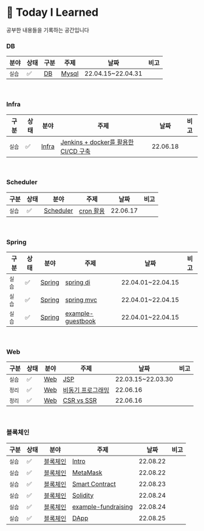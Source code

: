 # 📌 Today I Learned
공부한 내용들을 기록하는 공간입니다
 
### DB
|분야|상태|구분|주제|날짜|비고|
| ------ | ------ | ------ | ------ | ------ |------ |
| `실습` | :white_check_mark: | [DB](DB)| [Mysql](https://github.com/Jaehwany/TIL/tree/main/DB/1.%20Mysql) |22.04.15~22.04.31 | |

 <br>
 
 
### Infra
|구분|상태|분야|주제|날짜|비고|
| ------ | ------ | ------ | ------ | ------ |------ |
|`실습`| :white_check_mark: | [Infra](Infra) | [Jenkins + docker를 활용한 CI/CD 구축](https://github.com/Jaehwany/TIL/tree/main/Infra/1.%20Jenkins-docker%EB%A5%BC-%ED%99%9C%EC%9A%A9%ED%95%9C-CI-CD%EA%B5%AC%EC%B6%95) | 22.06.18| |

<br>

### Scheduler
|구분|상태|분야|주제|날짜|비고|
| ------ | ------ | ------ | ------ | ------ |------ |
|`실습`| :white_check_mark: | [Scheduler](Scheduler) | [cron 활용](https://github.com/Jaehwany/TIL/tree/main/Scheduler/1.%20cron) |22.06.17 | |

<br>

### Spring
|구분|상태|분야|주제|날짜|비고|
| ------ | ------ | ------ | ------ | ------ |------ |
|`실습`| :white_check_mark: | [Spring](Spring) | [spring di](https://github.com/Jaehwany/TIL/tree/main/Spring/1.spring_di) |22.04.01~22.04.15 | |
|`실습`| :white_check_mark: | [Spring](Spring) | [spring mvc](https://github.com/Jaehwany/TIL/tree/main/Spring/2.spring_webmvc) |22.04.01~22.04.15 | |
|`실습`| :white_check_mark: | [Spring](Spring) | [example-guestbook](https://github.com/Jaehwany/TIL/tree/main/Spring/3.guestbook) |22.04.01~22.04.15  | |

<br>

### Web
|구분|상태|분야|주제|날짜|비고|
| ------ | ------ | ------ | ------ | ------ |------ |
|`실습`| :white_check_mark: | [Web](Web) | [JSP](https://github.com/Jaehwany/TIL/tree/main/Web/1.%20JSP%20%ED%94%84%EB%A1%9C%EA%B7%B8%EB%9E%98%EB%B0%8D) |22.03.15~22.03.30| |
|`정리`| :white_check_mark: | [Web](Web) | [비동기 프로그래밍](https://github.com/Jaehwany/TIL/tree/main/Web/2.%20%EB%B9%84%EB%8F%99%EA%B8%B0%20%ED%94%84%EB%A1%9C%EA%B7%B8%EB%9E%98%EB%B0%8D) |22.06.16 | |
|`정리`| :white_check_mark: | [Web](Web) | [CSR vs SSR](https://github.com/Jaehwany/TIL/tree/main/Web/3.%20Rendering%20%EA%B8%B0%EC%88%A0) |22.06.16 | |

<br>

### 블록체인
|구분|상태|분야|주제|날짜|비고|
| ------ | ------ | ------ | ------ | ------ |------ |
|`실습`| :white_check_mark: | [블록체인](블록체인) | [Intro](https://github.com/Jaehwany/TIL/blob/main/%EB%B8%94%EB%A1%9D%EC%B2%B4%EC%9D%B8/0.%20%EC%9D%B4%EB%8D%94%EB%A6%AC%EC%9B%80%20%EB%84%A4%ED%8A%B8%EC%9B%8C%ED%81%AC.md) |22.08.22 | |
|`실습`| :white_check_mark: | [블록체인](블록체인) | [MetaMask](https://github.com/Jaehwany/TIL/blob/main/%EB%B8%94%EB%A1%9D%EC%B2%B4%EC%9D%B8/1.%20MetaMask.md) |22.08.22 | |
|`실습`| :white_check_mark: | [블록체인](블록체인) | [Smart Contract](https://github.com/Jaehwany/TIL/blob/main/%EB%B8%94%EB%A1%9D%EC%B2%B4%EC%9D%B8/3.%20Smart%20Contract.md) |22.08.23 | |
|`실습`| :white_check_mark: | [블록체인](블록체인) | [Solidity](https://github.com/Jaehwany/TIL/blob/main/%EB%B8%94%EB%A1%9D%EC%B2%B4%EC%9D%B8/5.%20Solidity%20%EA%B8%B0%EB%B3%B8%20%EB%AC%B8%EB%B2%95.md) |22.08.24 | |
|`실습`| :white_check_mark: | [블록체인](블록체인) | [example-fundraising](https://github.com/Jaehwany/TIL/blob/main/%EB%B8%94%EB%A1%9D%EC%B2%B4%EC%9D%B8/7.%20FundRaising%20%EA%B5%AC%ED%98%84.md) |22.08.24 | |
|`실습`| :white_check_mark: | [블록체인](블록체인) | [DApp](https://github.com/Jaehwany/TIL/blob/main/%EB%B8%94%EB%A1%9D%EC%B2%B4%EC%9D%B8/8.%20DApp.md) |22.08.25 | |

